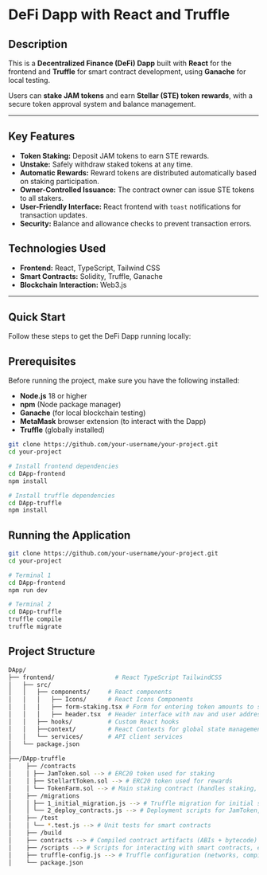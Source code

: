 # DeFi Dapp with React and Truffle

## Description
This is a **Decentralized Finance (DeFi) Dapp** built with **React** for the frontend and **Truffle** for smart contract development, using **Ganache** for local testing.  

Users can **stake JAM tokens** and earn **Stellar (STE) token rewards**, with a secure token approval system and balance management.

---

## Key Features
- **Token Staking:** Deposit JAM tokens to earn STE rewards.  
- **Unstake:** Safely withdraw staked tokens at any time.  
- **Automatic Rewards:** Reward tokens are distributed automatically based on staking participation.  
- **Owner-Controlled Issuance:** The contract owner can issue STE tokens to all stakers.  
- **User-Friendly Interface:** React frontend with `toast` notifications for transaction updates.  
- **Security:** Balance and allowance checks to prevent transaction errors.


## Technologies Used
- **Frontend:** React, TypeScript, Tailwind CSS  
- **Smart Contracts:** Solidity, Truffle, Ganache  
- **Blockchain Interaction:** Web3.js  

---
## Quick Start 

Follow these steps to get the DeFi Dapp running locally:

## Prerequisites

Before running the project, make sure you have the following installed:

- **Node.js** 18 or higher  
- **npm** (Node package manager)  
- **Ganache** (for local blockchain testing)  
- **MetaMask** browser extension (to interact with the Dapp)  
- **Truffle** (globally installed)


```bash
git clone https://github.com/your-username/your-project.git
cd your-project

# Install frontend dependencies
cd DApp-frontend
npm install

# Install truffle dependencies
cd DApp-truffle
npm install

```

## Running the Application

```bash
git clone https://github.com/your-username/your-project.git
cd your-project

# Terminal 1
cd DApp-frontend
npm run dev

# Terminal 2
cd DApp-truffle
truffle compile
truffle migrate

```

## Project Structure

```bash
DApp/
├── frontend/                 # React TypeScript TailwindCSS
│   ├── src/
│   │   ├── components/     # React components
│   │   │   ├── Icons/      # React Icons Components
│   │   │   ├── form-staking.tsx # Form for entering token amounts to stake or withdraw
│   │   │   ├── header.tsx  # Header interface with nav and user address
│   │   ├── hooks/          # Custom React hooks
│   │   ├──context/         # React Contexts for global state management (Web3, User, Tokens, etc.)
│   │   └── services/       # API client services
│   └── package.json
│
├──/DApp-truffle
│    ├── /contracts
│    │ ├── JamToken.sol --> # ERC20 token used for staking
│    │ ├── StellartToken.sol --> # ERC20 token used for rewards
│    │ └── TokenFarm.sol --> # Main staking contract (handles staking, unstaking, and issuing rewards)
│    ├── /migrations
│    │ ├── 1_initial_migration.js --> # Truffle migration for initial setup
│    │ └── 2_deploy_contracts.js --> # Deployment scripts for JamToken, StellartToken, and TokenFarm
│    ├── /test
│    │ └── *.test.js --> # Unit tests for smart contracts
│    ├── /build
│    ├── contracts --> # Compiled contract artifacts (ABIs + bytecode)
│    ├── /scripts --> # Scripts for interacting with smart contracts, e.g., issuing STE tokens
│    ├── truffle-config.js --> # Truffle configuration (networks, compiler version, etc.)
│    └── package.json
```


